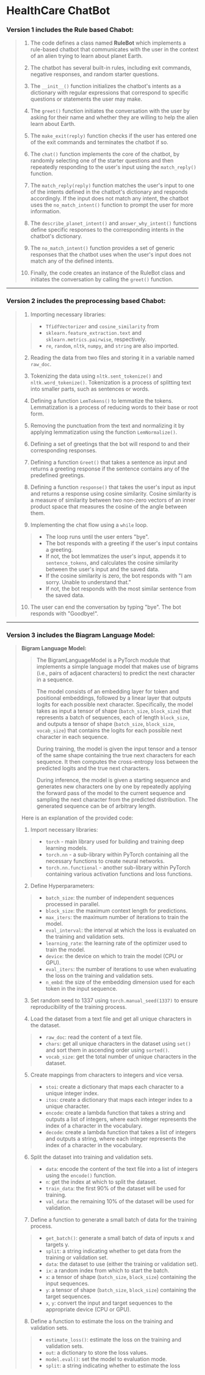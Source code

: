# HealthCare ChatBot

### Version 1 includes the Rule based Chabot:


> 1. The code defines a class named **RuleBot** which implements a rule-based chatbot that communicates with the user in the context of an alien trying to learn about planet Earth.
>
> 2. The chatbot has several built-in rules, including exit commands, negative responses, and random starter questions.
> 
> 3. The `__init__()` function initializes the chatbot's intents as a dictionary with regular expressions that correspond to specific questions or statements the user may make.
> 
> 4. The `greet()` function initiates the conversation with the user by asking for their name and whether they are willing to help the alien learn about Earth.
> 
> 5. The `make_exit(reply)` function checks if the user has entered one of the exit commands and terminates the chatbot if so.
> 
> 6. The `chat()` function implements the core of the chatbot, by randomly selecting one of the starter questions and then repeatedly responding to the user's input using the `match_reply()` function.
> 
> 7. The `match_reply(reply)` function matches the user's input to one of the intents defined in the chatbot's dictionary and responds accordingly. If the input does not match any intent, the chatbot uses the `no_match_intent()` function to prompt the user for more information.
> 
> 8. The `describe_planet_intent()` and `answer_why_intent()` functions define specific responses to the corresponding intents in the chatbot's dictionary.
> 
> 9. The `no_match_intent()` function provides a set of generic responses that the chatbot uses when the user's input does not match any of the defined intents.
> 
> 10. Finally, the code creates an instance of the RuleBot class and initiates the conversation by calling the `greet()` function.
***
### Version 2 includes the preprocessing based Chabot:

>1. Importing necessary libraries:
>
>   >* `TfidfVectorizer` and `cosine_similarity` from
>   >* `sklearn.feature_extraction.text` and `sklearn.metrics.pairwise`, respectively.
>   >* `re`, `random`, `nltk`, `numpy`, and `string` are also imported.
>
>2. Reading the data from two files and storing it in a variable named `raw_doc`.
>
>3. Tokenizing the data using `nltk.sent_tokenize()` and `nltk.word_tokenize()`. 
>   Tokenization is a process of splitting text into smaller parts, such as sentences or words.
>
>4. Defining a function `LemTokens()` to lemmatize the tokens. Lemmatization is a process of reducing words to their base or root form.
>
>5. Removing the punctuation from the text and normalizing it by applying lemmatization using the function `LemNormalize()`.
>
>6. Defining a set of greetings that the bot will respond to and their corresponding responses.
>
>7. Defining a function `Greet()` that takes a sentence as input and returns a greeting response if the sentence contains any of the predefined greetings.
>
>8. Defining a function `response()` that takes the user's input as input and returns a response using cosine similarity. Cosine similarity is a measure of similarity between two non-zero vectors of an inner product space that measures the cosine of the angle between them.
>
>9. Implementing the chat flow using a `while` loop.
>
>   >* The loop runs until the user enters "bye".
>   >* The bot responds with a greeting if the user's input contains a greeting.
>   >* If not, the bot lemmatizes the user's input, appends it to `sentence_tokens`, and calculates the cosine similarity between the user's input and the saved data.
>   >* If the cosine similarity is zero, the bot responds with "I am sorry. Unable to understand that."
>   >* If not, the bot responds with the most similar sentence from the saved data.
>
>10. The user can end the conversation by typing "bye". The bot responds with "Goodbye!".
***
### Version 3 includes the Biagram Language Model:

> **Bigram Language Model:**
>>The BigramLanguageModel is a PyTorch module that implements a simple language model that makes use of bigrams (i.e., pairs of adjacent characters) to predict the next character in a sequence.
>>
>>The model consists of an embedding layer for token and positional embeddings, followed by a linear layer that outputs logits for each possible next character. Specifically, the model takes as input a tensor of shape (`batch_size`, `block_size`) that represents a batch of sequences, each of length `block_size`, and outputs a tensor of shape (`batch_size`, `block_size`, `vocab_size`) that contains the logits for each possible next character in each sequence.
>> 
>>During training, the model is given the input tensor and a tensor of the same shape containing the true next characters for each sequence. It then computes the cross-entropy loss between the predicted logits and the true next characters.
>> 
>>During inference, the model is given a starting sequence and generates new characters one by one by repeatedly applying the forward pass of the model to the current sequence and sampling the next character from the predicted distribution. The generated sequence can be of arbitrary length.
>
>Here is an explanation of the provided code:
>
>1. Import necessary libraries:
>
>   >* `torch` - main library used for building and training deep learning models.
>   >* `torch.nn` - a sub-library within PyTorch containing all the necessary functions to create neural networks.
>   >* `torch.nn.functional` - another sub-library within PyTorch containing various activation functions and loss functions.
>
>2. Define Hyperparameters:
>
>   >* `batch_size`: the number of independent sequences processed in parallel.
>   >* `block_size`: the maximum context length for predictions.
>   >* `max_iters`: the maximum number of iterations to train the model.
>   >* `eval_interval`: the interval at which the loss is evaluated on the training and validation sets.
>   >* `learning_rate`: the learning rate of the optimizer used to train the model.
>   >* `device`: the device on which to train the model (CPU or GPU).
>   >* `eval_iters`: the number of iterations to use when evaluating the loss on the training and validation sets.
>   >* `n_embd`: the size of the embedding dimension used for each token in the input sequence.
>
>3. Set random seed to 1337 using `torch.manual_seed(1337)` to ensure reproducibility of the training process.
>
>4. Load the dataset from a text file and get all unique characters in the dataset.
>
>   >* `raw_doc`: read the content of a text file.
>   >* `chars`: get all unique characters in the dataset using `set()` and sort them in ascending order using `sorted()`.
>   >* `vocab_size`: get the total number of unique characters in the dataset.
>
>5. Create mappings from characters to integers and vice versa.
>
>   >* `stoi`: create a dictionary that maps each character to a unique integer index.
>   >* `itos`: create a dictionary that maps each integer index to a unique character.
>   >* `encode`: create a lambda function that takes a string and outputs a list of integers, where each integer represents the index of a character in the vocabulary.
>   >* `decode`: create a lambda function that takes a list of integers and outputs a string, where each integer represents the index of a character in the vocabulary.
>
>6. Split the dataset into training and validation sets.
> 
>   >* `data`: encode the content of the text file into a list of integers using the `encode()` function.
>   >* `n`: get the index at which to split the dataset.
>   >* `train_data`: the first 90% of the dataset will be used for training.
>   >* `val_data`: the remaining 10% of the dataset will be used for validation.
>
>7. Define a function to generate a small batch of data for the training process.
>
>   >* `get_batch()`: generate a small batch of data of inputs x and targets y.
>   >* `split`: a string indicating whether to get data from the training or validation set.
>   >* `data`: the dataset to use (either the training or validation set).
>   >* `ix`: a random index from which to start the batch.
>   >* `x`: a tensor of shape (`batch_size`, `block_size`) containing the input sequences.
>   >* `y`: a tensor of shape (`batch_size`, `block_size`) containing the target sequences.
>   >* `x`, `y`: convert the input and target sequences to the appropriate device (CPU or GPU).
>
>8. Define a function to estimate the loss on the training and validation sets.
>
>   >* `estimate_loss()`: estimate the loss on the training and validation sets.
>   >* `out`: a dictionary to store the loss values.
>   >* `model.eval()`: set the model to evaluation mode.
>   >* `split`: a string indicating whether to estimate the loss